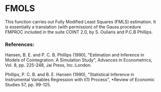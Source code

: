 # FMOLS
This function carries out Fully Modified Least Squares (FMLS) estimation. It is essentially a translation (with permission) of the Gauss procedure FMPROC included in the suite COINT 2.0, by S. Ouliaris and P.C.B Phillips.

### References:

Hansen, B. E. and P. C. B. Phillips (1990), "Estimation and Inference in Models of Cointegration: A Simulation Study", Advances in Econometrics, Vol. 8, pp. 225-248, Jai Press, Inc.:London.

Phillips, P. C. B. and B. E. Hansen (1990), "Statistical Inference in Instrumental Variables Regression with I(1) Process", *Review of Economic Studies 57, pp. 99-125.

